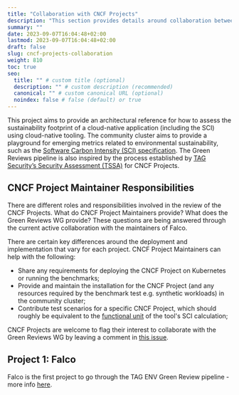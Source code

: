```yaml
---
title: "Collaboration with CNCF Projects"
description: "This section provides details around collaboration between CNCF TAG ENV Green Reviews WG and CNCF projects."
summary: ""
date: 2023-09-07T16:04:48+02:00
lastmod: 2023-09-07T16:04:48+02:00
draft: false
slug: cncf-projects-collaboration
weight: 810
toc: true
seo:
  title: "" # custom title (optional)
  description: "" # custom description (recommended)
  canonical: "" # custom canonical URL (optional)
  noindex: false # false (default) or true
---
```


This project aims to provide an architectural reference for how to assess the sustainability footprint of a cloud-native application (including the SCI) using cloud-native tooling. The community cluster aims to provide a playground for emerging metrics related to environmental sustainability, such as the [Software Carbon Intensity (SCI) specification](https://sci-guide.greensoftware.foundation). The Green Reviews pipeline is also inspired by the process established by [TAG Security’s Security Assessment (TSSA)](https://github.com/cncf/tag-security/tree/main/assessments) for CNCF Projects.

## CNCF Project Maintainer Responsibilities

There are different roles and responsibilities involved in the review of the CNCF Projects. What do CNCF Project Maintainers provide? What does the Green Reviews WG provide? These questions are being answered through the current active collaboration with the maintainers of Falco.

There are certain key differences around the deployment and implementation that vary for each project. CNCF Project Maintainers can help with the following:

- Share any requirements for deploying the CNCF Project on Kubernetes or running the benchmarks;
- Provide and maintain the installation for the CNCF Project (and any resources required by the benchmark test e.g. synthetic workloads) in the community cluster;
- Contribute test scenarios for a specific CNCF Project, which should roughly be equivalent to the [functional unit](https://sci-guide.greensoftware.foundation/R) of the tool's SCI calculation;

CNCF Projects are welcome to flag their interest to collaborate with the Green Reviews WG by leaving a comment in [this issue](https://github.com/cncf/tag-env-sustainability/issues/223).

## Project 1: Falco

Falco is the first project to go through the TAG ENV Green Review pipeline - more info [here](./falco.md).
